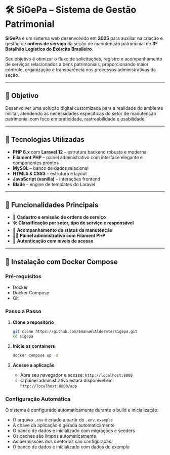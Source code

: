 # 🛠️ SiGePa – Sistema de Gestão Patrimonial

**SiGePa** é um sistema web desenvolvido em **2025** para auxiliar na criação e gestão de **ordens de serviço** da seção de manutenção patrimonial do **3º Batalhão Logístico do Exército Brasileiro**.

Seu objetivo é otimizar o fluxo de solicitações, registro e acompanhamento de serviços relacionados a bens patrimoniais, proporcionando maior controle, organização e transparência nos processos administrativos da seção.

---

## 🎯 Objetivo

Desenvolver uma solução digital customizada para a realidade do ambiente militar, atendendo às necessidades específicas do setor de manutenção patrimonial com foco em praticidade, rastreabilidade e usabilidade.

---

## 🧰 Tecnologias Utilizadas

- **PHP 8.x** com **Laravel 12** – estrutura backend robusta e moderna
- **Filament PHP** – painel administrativo com interface elegante e componentes prontos
- **MySQL** – banco de dados relacional
- **HTML5 & CSS3** – estrutura e layout
- **JavaScript (vanilla)** – interações frontend
- **Blade** – engine de templates do Laravel

---

## 🔐 Funcionalidades Principais

- 🧾 **Cadastro e emissão de ordens de serviço**
- 🛠️ **Classificação por setor, tipo de serviço e responsável**
- 📍 **Acompanhamento do status da manutenção**
- 🧑‍💼 **Painel administrativo com Filament PHP**
- 🧩 **Autenticação com níveis de acesso**

---

## 🐳 Instalação com Docker Compose

### Pré-requisitos

- Docker
- Docker Compose
- Git

### Passo a Passo

1. **Clone o repositório**
   ```bash
   git clone https://github.com/EmanuelAlderete/sigepa.git
   cd sigepa
   ```

2. **Inicie os containers**
   ```bash
   docker compose up -d
   ```

3. **Acesse a aplicação**
   - Abra seu navegador e acesse: `http://localhost:8000`
   - O painel administrativo estará disponível em: `http://localhost:8000/app`

### Configuração Automática

O sistema é configurado automaticamente durante o build e inicialização:

- O arquivo `.env` é criado a partir do `.env.example`
- A chave da aplicação é gerada automaticamente
- O banco de dados é inicializado com migrações e seeders
- Os caches são limpos automaticamente
- As permissões dos diretórios são configuradas
- O banco de dados é inicializado com dados de exemplo
